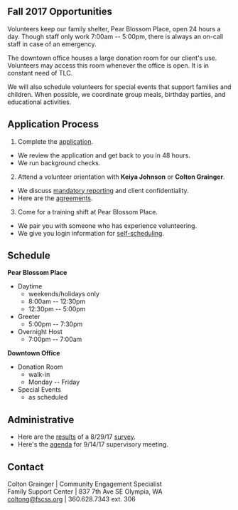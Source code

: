 ## Fall 2017 Opportunities

Volunteers keep our family shelter, Pear Blossom Place, open 24 hours a day. Though staff only work 7:00am -- 5:00pm, there is always an on-call staff in case of an emergency.

The downtown office houses a large donation room for our client's use. Volunteers may access this room whenever the office is open. It is in constant need of TLC.

We will also schedule volunteers for special events that support families and children. When possible, we coordinate group meals, birthday parties, and educational activities.


## Application Process

1. Complete the [application](https://www.volgistics.com/ex/portal.dll/ap?ap=1953929563).
  * We review the application and get back to you in 48 hours.
  * We run background checks.
2. Attend a volunteer orientation with **Keiya Johnson** or **Colton Grainger**.
  * We discuss [mandatory reporting](https://prezi.com/piml7bn_b0au/mandatory-reporter-presentation/) and client confidentiality.
  * Here are the [agreements](https://coltongrainger.github.io/fscss-volunteers/enroll.md).
3. Come for a training shift at Pear Blossom Place.
  * We pair you with someone who has experience volunteering.
  * We give you login information for [self-scheduling](https://www.volgistics.com/ex/portal.dll/?from=189830).

## Schedule

**Pear Blossom Place**

- Daytime 
	- weekends/holidays only
	- 8:00am -- 12:30pm
	- 12:30pm -- 5:00pm 
- Greeter
	- 5:00pm -- 7:30pm 
- Overnight Host
	- 7:00pm -- 7:00am

**Downtown Office**

- Donation Room
	- walk-in
	- Monday -- Friday
- Special Events
	- as scheduled

## Administrative

- Here are the [results](https://coltongrainger.github.io/fscss-volunteers/20170901-survey.md) of a 8/29/17 [survey](https://form.jotform.us/72408009675156).
- Here's the [agenda](https://coltongrainger.github.io/fscss-volunteers/20170901-supervision.md) for 9/14/17 supervisory meeting.

## Contact

Colton Grainger | Community Engagement Specialist <br>
Family Support Center | 837 7th Ave SE Olympia, WA <br>
[coltong@fscss.org](mailto:coltong@fscss.org) |  360.628.7343 ext. 306 <br>